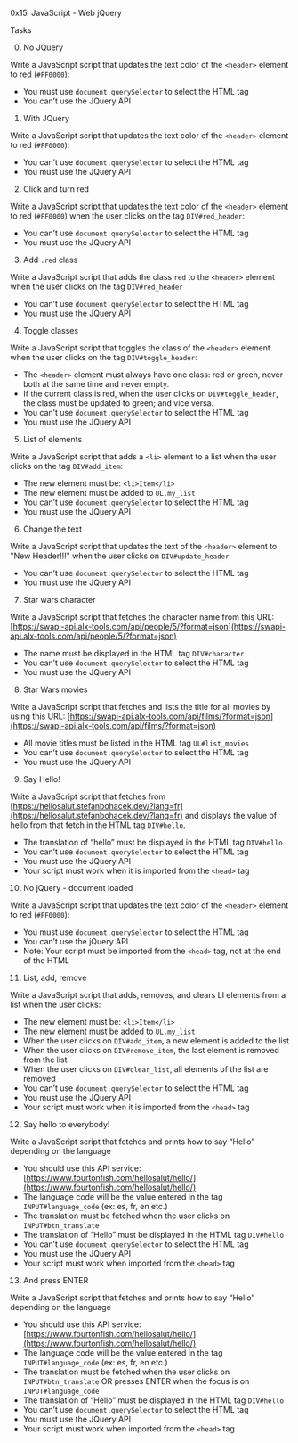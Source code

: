 0x15. JavaScript - Web jQuery

Tasks

0. No JQuery

Write a JavaScript script that updates the text color of the `<header>` element to red (`#FF0000`):

- You must use `document.querySelector` to select the HTML tag
- You can’t use the JQuery API

1. With JQuery

Write a JavaScript script that updates the text color of the `<header>` element to red (`#FF0000`):

- You can’t use `document.querySelector` to select the HTML tag
- You must use the JQuery API

2. Click and turn red

Write a JavaScript script that updates the text color of the `<header>` element to red (`#FF0000`) when the user clicks on the tag `DIV#red_header`:

- You can’t use `document.querySelector` to select the HTML tag
- You must use the JQuery API

3. Add `.red` class

Write a JavaScript script that adds the class `red` to the `<header>` element when the user clicks on the tag `DIV#red_header`

- You can’t use `document.querySelector` to select the HTML tag
- You must use the JQuery API

4. Toggle classes

Write a JavaScript script that toggles the class of the `<header>` element when the user clicks on the tag `DIV#toggle_header`:

- The `<header>` element must always have one class: red or green, never both at the same time and never empty.
- If the current class is red, when the user clicks on `DIV#toggle_header`, the class must be updated to green; and vice versa.
- You can’t use `document.querySelector` to select the HTML tag
- You must use the JQuery API

5. List of elements

Write a JavaScript script that adds a `<li>` element to a list when the user clicks on the tag `DIV#add_item`:

- The new element must be: `<li>Item</li>`
- The new element must be added to `UL.my_list`
- You can’t use `document.querySelector` to select the HTML tag
- You must use the JQuery API

6. Change the text

Write a JavaScript script that updates the text of the `<header>` element to "New Header!!!" when the user clicks on `DIV#update_header`

- You can’t use `document.querySelector` to select the HTML tag
- You must use the JQuery API

7. Star wars character

Write a JavaScript script that fetches the character name from this URL: [https://swapi-api.alx-tools.com/api/people/5/?format=json](https://swapi-api.alx-tools.com/api/people/5/?format=json)

- The name must be displayed in the HTML tag `DIV#character`
- You can’t use `document.querySelector` to select the HTML tag
- You must use the JQuery API

8. Star Wars movies

Write a JavaScript script that fetches and lists the title for all movies by using this URL: [https://swapi-api.alx-tools.com/api/films/?format=json](https://swapi-api.alx-tools.com/api/films/?format=json)

- All movie titles must be listed in the HTML tag `UL#list_movies`
- You can’t use `document.querySelector` to select the HTML tag
- You must use the JQuery API

9. Say Hello!

Write a JavaScript script that fetches from [https://hellosalut.stefanbohacek.dev/?lang=fr](https://hellosalut.stefanbohacek.dev/?lang=fr) and displays the value of hello from that fetch in the HTML tag `DIV#hello`.

- The translation of “hello” must be displayed in the HTML tag `DIV#hello`
- You can’t use `document.querySelector` to select the HTML tag
- You must use the JQuery API
- Your script must work when it is imported from the `<head>` tag

10. No jQuery - document loaded

Write a JavaScript script that updates the text color of the `<header>` element to red (`#FF0000`):

- You must use `document.querySelector` to select the HTML tag
- You can’t use the jQuery API
- Note: Your script must be imported from the `<head>` tag, not at the end of the HTML

11. List, add, remove

Write a JavaScript script that adds, removes, and clears LI elements from a list when the user clicks:

- The new element must be: `<li>Item</li>`
- The new element must be added to `UL.my_list`
- When the user clicks on `DIV#add_item`, a new element is added to the list
- When the user clicks on `DIV#remove_item`, the last element is removed from the list
- When the user clicks on `DIV#clear_list`, all elements of the list are removed
- You can’t use `document.querySelector` to select the HTML tag
- You must use the JQuery API
- Your script must work when it is imported from the `<head>` tag

12. Say hello to everybody!

Write a JavaScript script that fetches and prints how to say “Hello” depending on the language

- You should use this API service: [https://www.fourtonfish.com/hellosalut/hello/](https://www.fourtonfish.com/hellosalut/hello/)
- The language code will be the value entered in the tag `INPUT#language_code` (ex: es, fr, en etc.)
- The translation must be fetched when the user clicks on `INPUT#btn_translate`
- The translation of “Hello” must be displayed in the HTML tag `DIV#hello`
- You can’t use `document.querySelector` to select the HTML tag
- You must use the JQuery API
- Your script must work when imported from the `<head>` tag

13. And press ENTER

Write a JavaScript script that fetches and prints how to say “Hello” depending on the language

- You should use this API service: [https://www.fourtonfish.com/hellosalut/hello/](https://www.fourtonfish.com/hellosalut/hello/)
- The language code will be the value entered in the tag `INPUT#language_code` (ex: es, fr, en etc.)
- The translation must be fetched when the user clicks on `INPUT#btn_translate` OR presses ENTER when the focus is on `INPUT#language_code`
- The translation of “Hello” must be displayed in the HTML tag `DIV#hello`
- You can’t use `document.querySelector` to select the HTML tag
- You must use the JQuery API
- Your script must work when imported from the `<head>` tag

